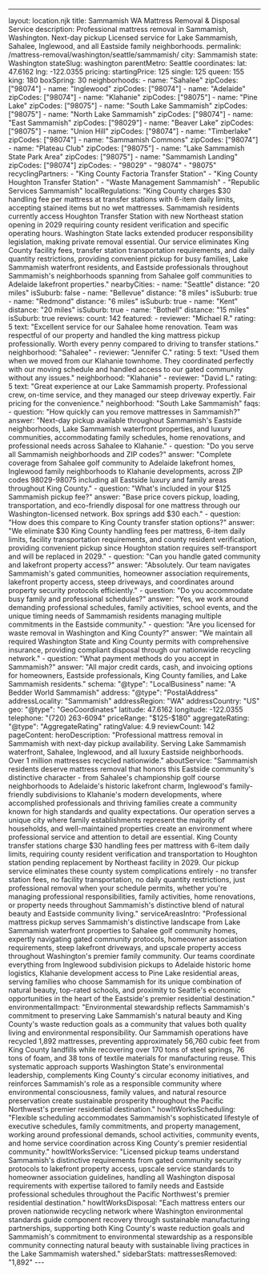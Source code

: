 ---
layout: location.njk
title: Sammamish WA Mattress Removal & Disposal Service
description: Professional mattress removal in Sammamish, Washington. Next-day pickup Licensed service for Lake Sammamish, Sahalee, Inglewood, and all Eastside family neighborhoods.
permalink: /mattress-removal/washington/seattle/sammamish/
city: Sammamish state: Washington stateSlug: washington parentMetro: Seattle coordinates: lat: 47.6162 lng: -122.0355 pricing: startingPrice: 125 single: 125 queen: 155 king: 180 boxSpring: 30 neighborhoods: - name: "Sahalee" zipCodes: ["98074"] - name: "Inglewood" zipCodes: ["98074"] - name: "Adelaide" zipCodes: ["98074"] - name: "Klahanie" zipCodes: ["98075"] - name: "Pine Lake" zipCodes: ["98075"] - name: "South Lake Sammamish" zipCodes: ["98075"] - name: "North Lake Sammamish" zipCodes: ["98074"] - name: "East Sammamish" zipCodes: ["98029"] - name: "Beaver Lake" zipCodes: ["98075"] - name: "Union Hill" zipCodes: ["98074"] - name: "Timberlake" zipCodes: ["98074"] - name: "Sammamish Commons" zipCodes: ["98074"] - name: "Plateau Club" zipCodes: ["98075"] - name: "Lake Sammamish State Park Area" zipCodes: ["98075"] - name: "Sammamish Landing" zipCodes: ["98074"] zipCodes: - "98029" - "98074" - "98075" recyclingPartners: - "King County Factoria Transfer Station" - "King County Houghton Transfer Station" - "Waste Management Sammamish" - "Republic Services Sammamish" localRegulations: "King County charges $30 handling fee per mattress at transfer stations with 6-item daily limits, accepting stained items but no wet mattresses. Sammamish residents currently access Houghton Transfer Station with new Northeast station opening in 2029 requiring county resident verification and specific operating hours. Washington State lacks extended producer responsibility legislation, making private removal essential. Our service eliminates King County facility fees, transfer station transportation requirements, and daily quantity restrictions, providing convenient pickup for busy families, Lake Sammamish waterfront residents, and Eastside professionals throughout Sammamish's neighborhoods spanning from Sahalee golf communities to Adelaide lakefront properties." nearbyCities: - name: "Seattle" distance: "20 miles" isSuburb: false - name: "Bellevue" distance: "8 miles" isSuburb: true - name: "Redmond" distance: "6 miles" isSuburb: true - name: "Kent" distance: "20 miles" isSuburb: true - name: "Bothell" distance: "15 miles" isSuburb: true reviews: count: 142 featured: - reviewer: "Michael R." rating: 5 text: "Excellent service for our Sahalee home renovation. Team was respectful of our property and handled the king mattress pickup professionally. Worth every penny compared to driving to transfer stations." neighborhood: "Sahalee" - reviewer: "Jennifer C." rating: 5 text: "Used them when we moved from our Klahanie townhome. They coordinated perfectly with our moving schedule and handled access to our gated community without any issues." neighborhood: "Klahanie" - reviewer: "David L." rating: 5 text: "Great experience at our Lake Sammamish property. Professional crew, on-time service, and they managed our steep driveway expertly. Fair pricing for the convenience." neighborhood: "South Lake Sammamish" faqs: - question: "How quickly can you remove mattresses in Sammamish?" answer: "Next-day pickup available throughout Sammamish's Eastside neighborhoods, Lake Sammamish waterfront properties, and luxury communities, accommodating family schedules, home renovations, and professional needs across Sahalee to Klahanie." - question: "Do you serve all Sammamish neighborhoods and ZIP codes?" answer: "Complete coverage from Sahalee golf community to Adelaide lakefront homes, Inglewood family neighborhoods to Klahanie developments, across ZIP codes 98029-98075 including all Eastside luxury and family areas throughout King County." - question: "What's included in your $125 Sammamish pickup fee?" answer: "Base price covers pickup, loading, transportation, and eco-friendly disposal for one mattress through our Washington-licensed network. Box springs add $30 each." - question: "How does this compare to King County transfer station options?" answer: "We eliminate $30 King County handling fees per mattress, 6-item daily limits, facility transportation requirements, and county resident verification, providing convenient pickup since Houghton station requires self-transport and will be replaced in 2029." - question: "Can you handle gated community and lakefront property access?" answer: "Absolutely. Our team navigates Sammamish's gated communities, homeowner association requirements, lakefront property access, steep driveways, and coordinates around property security protocols efficiently." - question: "Do you accommodate busy family and professional schedules?" answer: "Yes, we work around demanding professional schedules, family activities, school events, and the unique timing needs of Sammamish residents managing multiple commitments in the Eastside community." - question: "Are you licensed for waste removal in Washington and King County?" answer: "We maintain all required Washington State and King County permits with comprehensive insurance, providing compliant disposal through our nationwide recycling network." - question: "What payment methods do you accept in Sammamish?" answer: "All major credit cards, cash, and invoicing options for homeowners, Eastside professionals, King County families, and Lake Sammamish residents." schema: "@type": "LocalBusiness" name: "A Bedder World Sammamish" address: "@type": "PostalAddress" addressLocality: "Sammamish" addressRegion: "WA" addressCountry: "US" geo: "@type": "GeoCoordinates" latitude: 47.6162 longitude: -122.0355 telephone: "(720) 263-6094" priceRange: "$125-$180" aggregateRating: "@type": "AggregateRating" ratingValue: 4.9 reviewCount: 142 pageContent: heroDescription: "Professional mattress removal in Sammamish with next-day pickup availability. Serving Lake Sammamish waterfront, Sahalee, Inglewood, and all luxury Eastside neighborhoods. Over 1 million mattresses recycled nationwide." aboutService: "Sammamish residents deserve mattress removal that honors this Eastside community's distinctive character - from Sahalee's championship golf course neighborhoods to Adelaide's historic lakefront charm, Inglewood's family-friendly subdivisions to Klahanie's modern developments, where accomplished professionals and thriving families create a community known for high standards and quality expectations. Our operation serves a unique city where family establishments represent the majority of households, and well-maintained properties create an environment where professional service and attention to detail are essential. King County transfer stations charge $30 handling fees per mattress with 6-item daily limits, requiring county resident verification and transportation to Houghton station pending replacement by Northeast facility in 2029. Our pickup service eliminates these county system complications entirely - no transfer station fees, no facility transportation, no daily quantity restrictions, just professional removal when your schedule permits, whether you're managing professional responsibilities, family activities, home renovations, or property needs throughout Sammamish's distinctive blend of natural beauty and Eastside community living." serviceAreasIntro: "Professional mattress pickup serves Sammamish's distinctive landscape from Lake Sammamish waterfront properties to Sahalee golf community homes, expertly navigating gated community protocols, homeowner association requirements, steep lakefront driveways, and upscale property access throughout Washington's premier family community. Our teams coordinate everything from Inglewood subdivision pickups to Adelaide historic home logistics, Klahanie development access to Pine Lake residential areas, serving families who choose Sammamish for its unique combination of natural beauty, top-rated schools, and proximity to Seattle's economic opportunities in the heart of the Eastside's premier residential destination." environmentalImpact: "Environmental stewardship reflects Sammamish's commitment to preserving Lake Sammamish's natural beauty and King County's waste reduction goals as a community that values both quality living and environmental responsibility. Our Sammamish operations have recycled 1,892 mattresses, preventing approximately 56,760 cubic feet from King County landfills while recovering over 170 tons of steel springs, 76 tons of foam, and 38 tons of textile materials for manufacturing reuse. This systematic approach supports Washington State's environmental leadership, complements King County's circular economy initiatives, and reinforces Sammamish's role as a responsible community where environmental consciousness, family values, and natural resource preservation create sustainable prosperity throughout the Pacific Northwest's premier residential destination." howItWorksScheduling: "Flexible scheduling accommodates Sammamish's sophisticated lifestyle of executive schedules, family commitments, and property management, working around professional demands, school activities, community events, and home service coordination across King County's premier residential community." howItWorksService: "Licensed pickup teams understand Sammamish's distinctive requirements from gated community security protocols to lakefront property access, upscale service standards to homeowner association guidelines, handling all Washington disposal requirements with expertise tailored to family needs and Eastside professional schedules throughout the Pacific Northwest's premier residential destination." howItWorksDisposal: "Each mattress enters our proven nationwide recycling network where Washington environmental standards guide component recovery through sustainable manufacturing partnerships, supporting both King County's waste reduction goals and Sammamish's commitment to environmental stewardship as a responsible community connecting natural beauty with sustainable living practices in the Lake Sammamish watershed." sidebarStats: mattressesRemoved: "1,892" ---